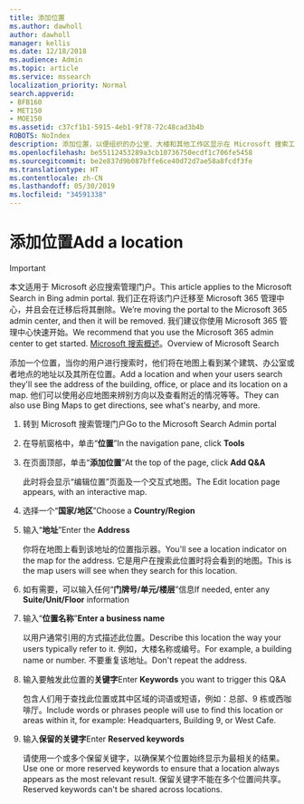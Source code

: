 ```yaml
---
title: 添加位置
ms.author: dawholl
author: dawholl
manager: kellis
ms.date: 12/18/2018
ms.audience: Admin
ms.topic: article
ms.service: mssearch
localization_priority: Normal
search.appverid:
- BFB160
- MET150
- MOE150
ms.assetid: c37cf1b1-5915-4eb1-9f78-72c48cad3b4b
ROBOTS: NoIndex
description: 添加位置，以便组织的办公室、大楼和其他工作区显示在 Microsoft 搜索工作结果中
ms.openlocfilehash: be55112453289a3cb10736750ecdf1c706fe5458
ms.sourcegitcommit: be2e837d9b087bffe6ce40d72d7ae58a8fcdf3fe
ms.translationtype: HT
ms.contentlocale: zh-CN
ms.lasthandoff: 05/30/2019
ms.locfileid: "34591338"
---
```

# <a name="add-a-location"></a><span data-ttu-id="90336-103">添加位置</span><span class="sxs-lookup"><span data-stu-id="90336-103">Add a location</span></span>

> [!IMPORTANT]
> <span data-ttu-id="90336-104">本文适用于 Microsoft 必应搜索管理门户。</span><span class="sxs-lookup"><span data-stu-id="90336-104">This article applies to the Microsoft Search in Bing admin portal.</span></span> <span data-ttu-id="90336-105">我们正在将该门户迁移至 Microsoft 365 管理中心，并且会在迁移后将其删除。</span><span class="sxs-lookup"><span data-stu-id="90336-105">We’re moving the portal to the Microsoft 365 admin center, and then it will be removed.</span></span> <span data-ttu-id="90336-106">我们建议你使用 Microsoft 365 管理中心快速开始。</span><span class="sxs-lookup"><span data-stu-id="90336-106">We recommend that you use the Microsoft 365 admin center to get started.</span></span> <span data-ttu-id="90336-107">[Microsoft 搜索概述](overview-microsoft-search.md)。</span><span class="sxs-lookup"><span data-stu-id="90336-107">Overview of Microsoft Search</span></span>
    
<span data-ttu-id="90336-108">添加一个位置，当你的用户进行搜索时，他们将在地图上看到某个建筑、办公室或者地点的地址以及其所在位置。</span><span class="sxs-lookup"><span data-stu-id="90336-108">Add a location and when your users search they'll see the address of the building, office, or place and its location on a map.</span></span> <span data-ttu-id="90336-109">他们可以使用必应地图来辨别方向以及查看附近的情况等等。</span><span class="sxs-lookup"><span data-stu-id="90336-109">They can also use Bing Maps to get directions, see what's nearby, and more.</span></span>
  
1. <span data-ttu-id="90336-110">转到 Microsoft 搜索管理门户</span><span class="sxs-lookup"><span data-stu-id="90336-110">Go to the Microsoft Search Admin portal</span></span>
    
2. <span data-ttu-id="90336-111">在导航窗格中，单击“**位置**”</span><span class="sxs-lookup"><span data-stu-id="90336-111">In the navigation pane, click **Tools**</span></span>
    
3. <span data-ttu-id="90336-112">在页面顶部，单击“**添加位置**”</span><span class="sxs-lookup"><span data-stu-id="90336-112">At the top of the page, click **Add Q&A**</span></span>
    
    <span data-ttu-id="90336-113">此时将会显示“编辑位置”页面及一个交互式地图。</span><span class="sxs-lookup"><span data-stu-id="90336-113">The Edit location page appears, with an interactive map.</span></span>
    
4. <span data-ttu-id="90336-114">选择一个“**国家/地区**”</span><span class="sxs-lookup"><span data-stu-id="90336-114">Choose a **Country/Region**</span></span>
    
5. <span data-ttu-id="90336-115">输入“**地址**”</span><span class="sxs-lookup"><span data-stu-id="90336-115">Enter the **Address**</span></span>
    
    <span data-ttu-id="90336-116">你将在地图上看到该地址的位置指示器。</span><span class="sxs-lookup"><span data-stu-id="90336-116">You'll see a location indicator on the map for the address.</span></span> <span data-ttu-id="90336-117">它是用户在搜索此位置时将会看到的地图。</span><span class="sxs-lookup"><span data-stu-id="90336-117">This is the map users will see when they search for this location.</span></span>
    
6. <span data-ttu-id="90336-118">如有需要，可以输入任何“**门牌号/单元/楼层**”信息</span><span class="sxs-lookup"><span data-stu-id="90336-118">If needed, enter any **Suite/Unit/Floor** information</span></span> 
    
7. <span data-ttu-id="90336-119">输入“**位置名称**”</span><span class="sxs-lookup"><span data-stu-id="90336-119">**Enter a business name**</span></span>
    
    <span data-ttu-id="90336-120">以用户通常引用的方式描述此位置。</span><span class="sxs-lookup"><span data-stu-id="90336-120">Describe this location the way your users typically refer to it.</span></span> <span data-ttu-id="90336-121">例如，大楼名称或编号。</span><span class="sxs-lookup"><span data-stu-id="90336-121">For example, a building name or number.</span></span> <span data-ttu-id="90336-122">不要重复该地址。</span><span class="sxs-lookup"><span data-stu-id="90336-122">Don't repeat the address.</span></span>
    
8. <span data-ttu-id="90336-123">输入要触发此位置的**关键字**</span><span class="sxs-lookup"><span data-stu-id="90336-123">Enter **Keywords** you want to trigger this Q&A</span></span> 
    
    <span data-ttu-id="90336-124">包含人们用于查找此位置或其中区域的词语或短语，例如：总部、9 栋或西咖啡厅。</span><span class="sxs-lookup"><span data-stu-id="90336-124">Include words or phrases people will use to find this location or areas within it, for example: Headquarters, Building 9, or West Cafe.</span></span>
    
9. <span data-ttu-id="90336-125">输入**保留的关键字**</span><span class="sxs-lookup"><span data-stu-id="90336-125">Enter **Reserved keywords**</span></span>
    
    <span data-ttu-id="90336-126">请使用一个或多个保留关键字，以确保某个位置始终显示为最相关的结果。</span><span class="sxs-lookup"><span data-stu-id="90336-126">Use one or more reserved keywords to ensure that a location always appears as the most relevant result.</span></span> <span data-ttu-id="90336-127">保留关键字不能在多个位置间共享。</span><span class="sxs-lookup"><span data-stu-id="90336-127">Reserved keywords can't be shared across locations.</span></span>

  

